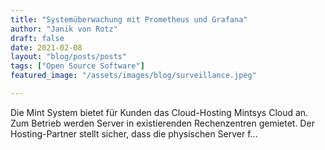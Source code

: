 ```yaml
---
title: "Systemüberwachung mit Prometheus und Grafana"
author: "Janik von Rotz"
draft: false
date: 2021-02-08
layout: "blog/posts/posts"
tags: ["Open Source Software"]
featured_image: "/assets/images/blog/surveillance.jpeg"

---
```


Die Mint System bietet für Kunden das Cloud-Hosting Mintsys Cloud an. Zum Betrieb werden Server in existierenden Rechenzentren gemietet. Der Hosting-Partner stellt sicher, dass die physischen Server f...

